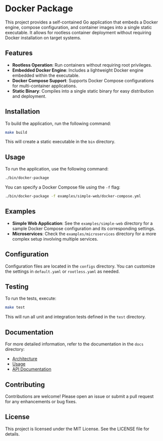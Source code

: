# Docker Package

This project provides a self-contained Go application that embeds a Docker engine, compose configuration, and container images into a single static executable. It allows for rootless container deployment without requiring Docker installation on target systems.

## Features

- **Rootless Operation**: Run containers without requiring root privileges.
- **Embedded Docker Engine**: Includes a lightweight Docker engine embedded within the executable.
- **Docker Compose Support**: Supports Docker Compose configurations for multi-container applications.
- **Static Binary**: Compiles into a single static binary for easy distribution and deployment.

## Installation

To build the application, run the following command:

```bash
make build
```

This will create a static executable in the `bin` directory.

## Usage

To run the application, use the following command:

```bash
./bin/docker-package
```

You can specify a Docker Compose file using the `-f` flag:

```bash
./bin/docker-package -f examples/simple-web/docker-compose.yml
```

## Examples

- **Simple Web Application**: See the `examples/simple-web` directory for a sample Docker Compose configuration and its corresponding settings.
- **Microservices**: Check the `examples/microservices` directory for a more complex setup involving multiple services.

## Configuration

Configuration files are located in the `configs` directory. You can customize the settings in `default.yaml` or `rootless.yaml` as needed.

## Testing

To run the tests, execute:

```bash
make test
```

This will run all unit and integration tests defined in the `test` directory.

## Documentation

For more detailed information, refer to the documentation in the `docs` directory:

- [Architecture](docs/architecture.md)
- [Usage](docs/usage.md)
- [API Documentation](docs/api.md)

## Contributing

Contributions are welcome! Please open an issue or submit a pull request for any enhancements or bug fixes.

## License

This project is licensed under the MIT License. See the LICENSE file for details.